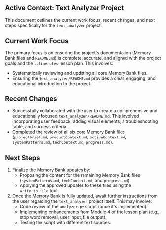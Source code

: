 ## Active Context: Text Analyzer Project

This document outlines the current work focus, recent changes, and next steps specifically for the `text_analyzer` project.

## Current Work Focus

The primary focus is on ensuring the project's documentation (Memory Bank files and `README.md`) is complete, accurate, and aligned with the project goals and the `.clinerules` lesson plan. This involves:

*   Systematically reviewing and updating all core Memory Bank files.
*   Ensuring the `text_analyzer/README.md` provides a clear, engaging, and educational introduction to the project.

## Recent Changes

*   Successfully collaborated with the user to create a comprehensive and educationally focused `text_analyzer/README.md`. This involved incorporating user feedback, adding visual elements, a troubleshooting table, and success criteria.
*   Completed the review of all six core Memory Bank files (`projectbrief.md`, `productContext.md`, `activeContext.md`, `systemPatterns.md`, `techContext.md`, `progress.md`).

## Next Steps

1.  Finalize the Memory Bank updates by:
    *   Proposing the content for the remaining Memory Bank files (`systemPatterns.md`, `techContext.md`, and `progress.md`).
    *   Applying the approved updates to these files using the `write_to_file` tool.
2.  Once the Memory Bank is fully updated, await further instructions from the user regarding the `text_analyzer` project itself. This may involve:
    *   Code review of the `analyzer.py` script (once it's implemented).
    *   Implementing enhancements from Module 4 of the lesson plan (e.g., stop word removal, user input, file output).
    *   Testing the script with different text sources.
